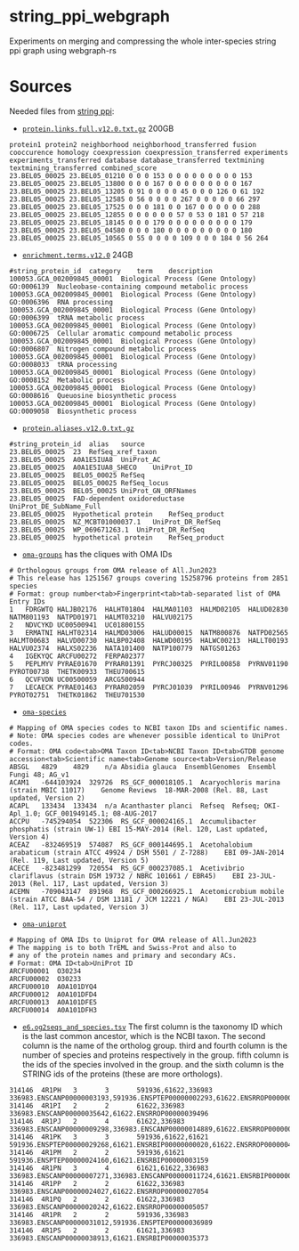 # string_ppi_webgraph
Experiments on merging and compressing the whole inter-species string ppi graph using webgraph-rs

# Sources
Needed files from [string ppi](https://string-db.org/cgi/download?sessionId=btvSejFLpDnW):
* [`protein.links.full.v12.0.txt.gz`](https://stringdb-downloads.org/download/protein.links.full.v12.0.txt.gz) 200GB
```
protein1 protein2 neighborhood neighborhood_transferred fusion cooccurence homology coexpression coexpression_transferred experiments experiments_transferred database database_transferred textmining textmining_transferred combined_score
23.BEL05_00025 23.BEL05_01210 0 0 0 153 0 0 0 0 0 0 0 0 0 153
23.BEL05_00025 23.BEL05_13800 0 0 0 167 0 0 0 0 0 0 0 0 0 167
23.BEL05_00025 23.BEL05_13205 0 91 0 0 0 0 45 0 0 0 126 0 61 192
23.BEL05_00025 23.BEL05_12585 0 56 0 0 0 0 267 0 0 0 0 0 66 297
23.BEL05_00025 23.BEL05_17525 0 0 0 181 0 0 167 0 0 0 0 0 0 288
23.BEL05_00025 23.BEL05_12855 0 0 0 0 0 0 57 0 53 0 181 0 57 218
23.BEL05_00025 23.BEL05_18145 0 0 0 179 0 0 0 0 0 0 0 0 0 179
23.BEL05_00025 23.BEL05_04580 0 0 0 180 0 0 0 0 0 0 0 0 0 180
23.BEL05_00025 23.BEL05_10565 0 55 0 0 0 0 109 0 0 0 184 0 56 264
```
* [`enrichment.terms.v12.0`](https://stringdb-downloads.org/download/protein.enrichment.terms.v12.0.txt.gz) 24GB
```
#string_protein_id	category	term	description
100053.GCA_002009845_00001	Biological Process (Gene Ontology)	GO:0006139	Nucleobase-containing compound metabolic process
100053.GCA_002009845_00001	Biological Process (Gene Ontology)	GO:0006396	RNA processing
100053.GCA_002009845_00001	Biological Process (Gene Ontology)	GO:0006399	tRNA metabolic process
100053.GCA_002009845_00001	Biological Process (Gene Ontology)	GO:0006725	Cellular aromatic compound metabolic process
100053.GCA_002009845_00001	Biological Process (Gene Ontology)	GO:0006807	Nitrogen compound metabolic process
100053.GCA_002009845_00001	Biological Process (Gene Ontology)	GO:0008033	tRNA processing
100053.GCA_002009845_00001	Biological Process (Gene Ontology)	GO:0008152	Metabolic process
100053.GCA_002009845_00001	Biological Process (Gene Ontology)	GO:0008616	Queuosine biosynthetic process
100053.GCA_002009845_00001	Biological Process (Gene Ontology)	GO:0009058	Biosynthetic process
```
* [`protein.aliases.v12.0.txt.gz`]()
```
#string_protein_id	alias	source
23.BEL05_00025	23	RefSeq_xref_taxon
23.BEL05_00025	A0A1E5IUA8	UniProt_AC
23.BEL05_00025	A0A1E5IUA8_SHECO	UniProt_ID
23.BEL05_00025	BEL05_00025	RefSeq
23.BEL05_00025	BEL05_00025	RefSeq_locus
23.BEL05_00025	BEL05_00025	UniProt_GN_ORFNames
23.BEL05_00025	FAD-dependent oxidoreductase	UniProt_DE_SubName_Full
23.BEL05_00025	Hypothetical protein	RefSeq_product
23.BEL05_00025	NZ_MCBT01000037.1	UniProt_DR_RefSeq
23.BEL05_00025	WP_069671263.1	UniProt_DR_RefSeq
23.BEL05_00025	hypothetical protein	RefSeq_product
```
* [`oma-groups`](https://omabrowser.org/All/oma-uniprot.txt.gz)  has the cliques with OMA IDs
```
# Orthologous groups from OMA release of All.Jun2023
# This release has 1251567 groups covering 15258796 proteins from 2851 species
# Format: group number<tab>Fingerprint<tab>tab-separated list of OMA Entry IDs
1	FDRGWTQ	HALJB02176	HALHT01804	HALMA01103	HALMD02105	HALUD02830	NATM801193	NATPD01971	HALMT03210	HALVU02175
2	NDVCYKD	UC00500941	UC01800155
3	ERMATNI	HALHT02314	HALMD03006	HALUD00015	NATM800876	NATPD02565	HALMT00683	HALVD00730	HALBP02408	HALWD00195	HALWC00213	HALLT00193	HALVU02374	HALXS02236	NATA101400	NATP100779	NATGS01263
4	IGEKYQC	ARCFU00272	FERPA02377
5	PEPLMYV	PYRAE01670	PYRAR01391	PYRCJ00325	PYRIL00858	PYRNV01190	PYROT00738	THETK00933	THEU700615
6	QCVFVDN	UC00500059	ARCG500944
7	LECAECK	PYRAE01463	PYRAR02059	PYRCJ01039	PYRIL00946	PYRNV01296	PYROT02751	THETK01862	THEU701530
```
* [`oma-species`](https://omabrowser.org/All/oma-species.txt)
```
# Mapping of OMA species codes to NCBI taxon IDs and scientific names.
# Note: OMA species codes are whenever possible identical to UniProt codes.
# Format: OMA code<tab>OMA Taxon ID<tab>NCBI Taxon ID<tab>GTDB genome accession<tab>Scientific name<tab>Genome source<tab>Version/Release
ABSGL	4829	4829	n/a	Absidia glauca	EnsemblGenomes	Ensembl Fungi 48; AG_v1
ACAM1	-644103924	329726	RS_GCF_000018105.1	Acaryochloris marina (strain MBIC 11017)	Genome Reviews	18-MAR-2008 (Rel. 88, Last updated, Version 2)
ACAPL	133434	133434	n/a	Acanthaster planci	Refseq	Refseq; OKI-Apl_1.0; GCF_001949145.1; 08-AUG-2017
ACCPU	-745294054	522306	RS_GCF_000024165.1	Accumulibacter phosphatis (strain UW-1)	EBI	15-MAY-2014 (Rel. 120, Last updated, Version 4)
ACEAZ	-832469519	574087	RS_GCF_000144695.1	Acetohalobium arabaticum (strain ATCC 49924 / DSM 5501 / Z-7288)	EBI	09-JAN-2014 (Rel. 119, Last updated, Version 5)
ACECE	-823481299	720554	RS_GCF_000237085.1	Acetivibrio clariflavus (strain DSM 19732 / NBRC 101661 / EBR45)	EBI	23-JUL-2013 (Rel. 117, Last updated, Version 3)
ACEMN	-709043147	891968	RS_GCF_000266925.1	Acetomicrobium mobile (strain ATCC BAA-54 / DSM 13181 / JCM 12221 / NGA)	EBI	23-JUL-2013 (Rel. 117, Last updated, Version 3)
```
* [`oma-uniprot`](https://omabrowser.org/All/oma-groups.txt.gz) 
```
# Mapping of OMA IDs to Uniprot for OMA release of All.Jun2023
# The mapping is to both TrEML and Swiss-Prot and also to
# any of the protein names and primary and secondary ACs.
# Format: OMA ID<tab>UniProt ID
ARCFU00001	O30234
ARCFU00002	O30233
ARCFU00010	A0A101DYQ4
ARCFU00012	A0A101DFD4
ARCFU00013	A0A101DFE5
ARCFU00014	A0A101DFH3
```
* [`e6.og2seqs_and_species.tsv`](http://eggnog6.embl.de/download/eggnog_6.0/e6.og2seqs_and_species.tsv) The first column is the taxonomy ID which is the last common ancestor, which is the NCBI taxon. The second column is the name of the ortholog group. third and fourth column is the number of species and proteins respectively in the group. fifth column is the ids of the species involved in the group. and the sixth column is the STRING ids of the proteins (these are more orthologs).
```
314146  4R1PH   3       3       591936,61622,336983     336983.ENSCANP00000003193,591936.ENSPTEP00000002293,61622.ENSRROP00000006056
314146  4R1PI   2       2       61622,336983    336983.ENSCANP00000035642,61622.ENSRROP00000039496
314146  4R1PJ   2       4       61622,336983    336983.ENSCANP00000009298,336983.ENSCANP00000014889,61622.ENSRROP00000001152,61622.ENSRROP00000003608
314146  4R1PK   3       3       591936,61622,61621      591936.ENSPTEP00000029268,61621.ENSRBIP00000000020,61622.ENSRROP00000043585
314146  4R1PM   2       2       591936,61621    591936.ENSPTEP00000024160,61621.ENSRBIP00000003159
314146  4R1PN   3       4       61621,61622,336983      336983.ENSCANP00000007271,336983.ENSCANP00000011724,61621.ENSRBIP00000019800,61622.ENSRROP00000015263
314146  4R1PP   2       2       61622,336983    336983.ENSCANP00000024027,61622.ENSRROP00000027054
314146  4R1PQ   2       2       61622,336983    336983.ENSCANP00000020242,61622.ENSRROP00000005057
314146  4R1PR   2       2       591936,336983   336983.ENSCANP00000031012,591936.ENSPTEP00000036989
314146  4R1PS   2       2       61621,336983    336983.ENSCANP00000038913,61621.ENSRBIP00000035373
```
